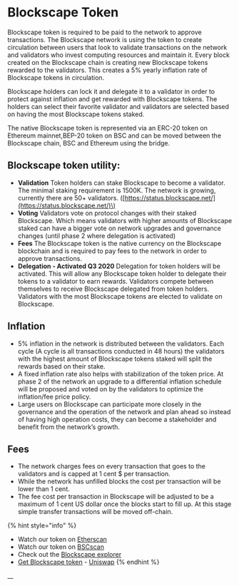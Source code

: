 # Blockscape Token

Blockscape token is required to be paid to the network to approve transactions. The Blockscape network is using the token to create circulation between users that look to validate transactions on the network and validators who invest computing resources and maintain it. Every block created on the Blockscape chain is creating new Blockscape tokens rewarded to the validators. This creates a 5% yearly inflation rate of Blockscape tokens in circulation.

Blockscape holders can lock it and delegate it to a validator in order to protect against inflation and get rewarded with Blockscape tokens. The holders can select their favorite validator and validators are selected based on having the most Blockscape tokens staked.

The native Blockscape token is represented via an ERC-20 token on Ethereum mainnet,BEP-20 token on BSC and can be moved between the Blockscape chain, BSC and Ethereum using the bridge.

## Blockscape token utility:

* **Validation** Token holders can stake Blockscape to become a validator. The minimal staking requirement is 1500K. The network is growing, currently there are 50+ validators. \([https://status.blockscape.net/](https://status.blockscape.net/)\)
* **Voting** Validators vote on protocol changes with their staked Blockscape. Which means validators with higher amounts of Blockscape staked can have a bigger vote on network upgrades and governance changes \(until phase 2 where delegation is activated\)
* **Fees** The Blockscape token is the native currency on the Blockscape blockchain and is required to pay fees to the network in order to approve transactions.
* **Delegation - Activated Q3 2020** Delegation for token holders will be activated. This will allow any Blockscape token holder to delegate their tokens to a validator to earn rewards. Validators compete between themselves to receive Blockscape delegated from token holders. Validators with the most Blockscape tokens are elected to validate on Blockscape.

## **Inflation**

* 5% inflation in the network is distributed between the validators. Each cycle \(A cycle is all transactions conducted in 48 hours\) the validators with the highest amount of Blockscape tokens staked will split the rewards based on their stake.
* A fixed inflation rate also helps with stabilization of the token price. At phase 2 of the network an upgrade to a differential inflation schedule will be proposed and voted on by the validators to optimize the inflation/fee price policy. 
* Large users on Blockscape can participate more closely in the governance and the operation of the network and plan ahead so instead of having high operation costs, they can become a stakeholder and benefit from the network’s growth. 

## **Fees**

* The network charges fees on every transaction that goes to the validators and is capped at 1 cent $ per transaction.
* While the network has unfilled blocks the cost per transaction will be lower than 1 cent. 
* The fee cost per transaction in Blockscape will be adjusted to be a maximum of 1 cent US dollar once the blocks start to fill up. At this stage simple transfer transactions will be moved off-chain.

{% hint style="info" %}
* Watch our token on [Etherscan](https://etherscan.io/token/0x970b9bb2c0444f5e81e9d0efb84c8ccdcdcaf84d)
* Watch our token on [BSCscan](https://bscscan.com/token/0x5857c96dae9cf8511b08cb07f85753c472d36ea3)
* Check out the [Blockscape explorer](https://scan.blockscape.net/)
* [Get Blockscape token](https://uniswap.exchange/swap/0x970B9bB2C0444F5E81e9d0eFb84C8ccdcdcAf84d) - [Uniswap](https://uniswap.exchange/swap?outputCurrency=0x970B9bB2C0444F5E81e9d0eFb84C8ccdcdcAf84d)
{% endhint %}

\_\_


